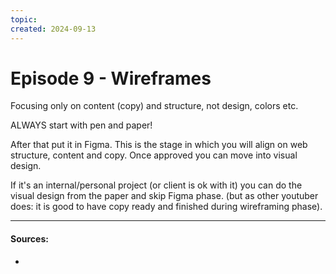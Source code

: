 ```yaml
---
topic: 
created: 2024-09-13
---
```


# Episode 9 - Wireframes

Focusing only on content (copy) and structure, not design, colors etc.

ALWAYS start with pen and paper!

After that  put it in Figma. 
This is the stage in which you will align on web structure, content and copy.
Once approved you can move into visual design.

If it's an internal/personal project (or client is ok with it) you can do the visual design from the paper and skip Figma phase. (but as other youtuber does: it is good to have copy ready and finished during wireframing phase).






___
#### Sources:
- 